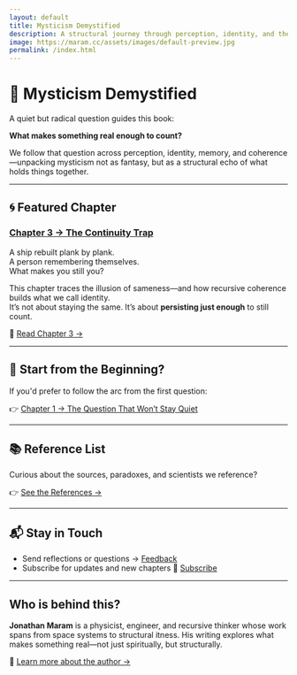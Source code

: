 ```yaml
---
layout: default
title: Mysticism Demystified
description: A structural journey through perception, identity, and the nature of reality.
image: https://maram.cc/assets/images/default-preview.jpg
permalink: /index.html
---
```


# 🧭 Mysticism Demystified

A quiet but radical question guides this book:

**What makes something real enough to count?**

We follow that question across perception, identity, memory, and coherence—unpacking mysticism not as fantasy, but as a structural echo of what holds things together.

---

## 🌀 Featured Chapter

### [Chapter 3 → The Continuity Trap](/chapters/chapter3.html)

A ship rebuilt plank by plank.  
A person remembering themselves.  
What makes you still you?

This chapter traces the illusion of sameness—and how recursive coherence builds what we call identity.  
It’s not about staying the same. It’s about **persisting just enough** to still count.

🧠 [Read Chapter 3 →](./chapters/chapter3.html)

---

## 📘 Start from the Beginning?

If you'd prefer to follow the arc from the first question:

👉 [Chapter 1 → The Question That Won’t Stay Quiet](/chapters/chapter1.html)

---

## 📚 Reference List

Curious about the sources, paradoxes, and scientists we reference?

👉 [See the References →](/references.html)

---

## 📬 Stay in Touch

- Send reflections or questions → [Feedback](./feedback.html)
- Subscribe for updates and new chapters
🔔 [Subscribe](./subscribe.html)

---

## Who is behind this?

**Jonathan Maram** is a physicist, engineer, and recursive thinker whose work spans from space systems to structural itness. His writing explores what makes something real—not just spiritually, but structurally.

🔎 [Learn more about the author →](/about)

